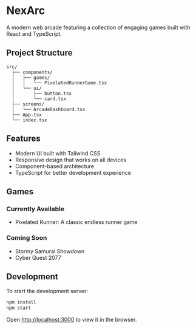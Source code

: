 # NexArc

A modern web arcade featuring a collection of engaging games built with React and TypeScript.

## Project Structure

```
src/
  ├── components/
  │   ├── games/
  │   │   └── PixelatedRunnerGame.tsx
  │   └── ui/
  │       ├── button.tsx
  │       └── card.tsx
  ├── screens/
  │   └── ArcadeDashboard.tsx
  ├── App.tsx
  └── index.tsx
```

## Features

- Modern UI built with Tailwind CSS
- Responsive design that works on all devices
- Component-based architecture
- TypeScript for better development experience

## Games

### Currently Available

- Pixelated Runner: A classic endless runner game

### Coming Soon

- Stormy Samurai Showdown
- Cyber Quest 2077

## Development

To start the development server:

```bash
npm install
npm start
```

Open [http://localhost:3000](http://localhost:3000) to view it in the browser.
